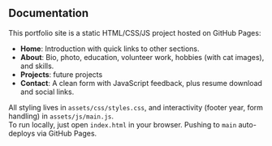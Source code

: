 ## Documentation

This portfolio site is a static HTML/CSS/JS project hosted on GitHub Pages:

- **Home**: Introduction with quick links to other sections.  
- **About**: Bio, photo, education, volunteer work, hobbies (with cat images), and skills.  
- **Projects**: future projects
- **Contact**: A clean form with JavaScript feedback, plus resume download and social links.  

All styling lives in `assets/css/styles.css`, and interactivity (footer year, form handling) in `assets/js/main.js`.  
To run locally, just open `index.html` in your browser. Pushing to `main` auto-deploys via GitHub Pages.
